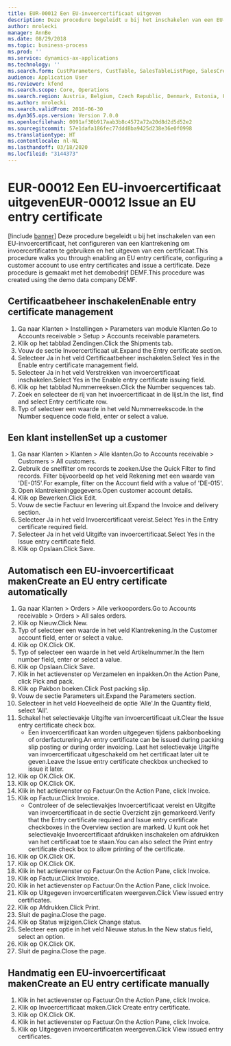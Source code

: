 ```yaml
---
title: EUR-00012 Een EU-invoercertificaat uitgeven
description: Deze procedure begeleidt u bij het inschakelen van een EU-invoercertificaat, het configureren van een klantrekening om invoercertificaten te gebruiken en het uitgeven van een certificaat.
author: mrolecki
manager: AnnBe
ms.date: 08/29/2018
ms.topic: business-process
ms.prod: ''
ms.service: dynamics-ax-applications
ms.technology: ''
ms.search.form: CustParameters, CustTable, SalesTableListPage, SalesCreateOrder, SalesTable, SalesEditLines,  CustInvoiceJournal, CustEntryCertificateJour_W, SrsReportViewerForm
audience: Application User
ms.reviewer: kfend
ms.search.scope: Core, Operations
ms.search.region: Austria, Belgium, Czech Republic, Denmark, Estonia, Finland, France, Germany, Hungary, Ireland, Italy, Latvia, Lithuania, Netherlands, Poland, Spain, Sweden, United Kingdom
ms.author: mrolecki
ms.search.validFrom: 2016-06-30
ms.dyn365.ops.version: Version 7.0.0
ms.openlocfilehash: 0091af30b917aab3b8c4572a72a20d8d2d5d52e2
ms.sourcegitcommit: 57e1dafa186fec77ddd8ba9425d238e36e0f0998
ms.translationtype: HT
ms.contentlocale: nl-NL
ms.lasthandoff: 03/18/2020
ms.locfileid: "3144373"
---
```

# <a name="eur-00012-issue-an-eu-entry-certificate"></a><span data-ttu-id="4d52f-103">EUR-00012 Een EU-invoercertificaat uitgeven</span><span class="sxs-lookup"><span data-stu-id="4d52f-103">EUR-00012 Issue an EU entry certificate</span></span>

[!include [banner](../../includes/banner.md)]
<span data-ttu-id="4d52f-104">Deze procedure begeleidt u bij het inschakelen van een EU-invoercertificaat, het configureren van een klantrekening om invoercertificaten te gebruiken en het uitgeven van een certificaat.</span><span class="sxs-lookup"><span data-stu-id="4d52f-104">This procedure walks you through enabling an EU entry certificate, configuring a customer account to use entry certificates and issue a certificate.</span></span> <span data-ttu-id="4d52f-105">Deze procedure is gemaakt met het demobedrijf DEMF.</span><span class="sxs-lookup"><span data-stu-id="4d52f-105">This procedure was created using the demo data company DEMF.</span></span>


## <a name="enable-entry-certificate-management"></a><span data-ttu-id="4d52f-106">Certificaatbeheer inschakelen</span><span class="sxs-lookup"><span data-stu-id="4d52f-106">Enable entry certificate management</span></span>
1. <span data-ttu-id="4d52f-107">Ga naar Klanten > Instellingen > Parameters van module Klanten.</span><span class="sxs-lookup"><span data-stu-id="4d52f-107">Go to Accounts receivable > Setup > Accounts receivable parameters.</span></span>
2. <span data-ttu-id="4d52f-108">Klik op het tabblad Zendingen.</span><span class="sxs-lookup"><span data-stu-id="4d52f-108">Click the Shipments tab.</span></span>
3. <span data-ttu-id="4d52f-109">Vouw de sectie Invoercertificaat uit.</span><span class="sxs-lookup"><span data-stu-id="4d52f-109">Expand the Entry certificate section.</span></span>
4. <span data-ttu-id="4d52f-110">Selecteer Ja in het veld Certificaatbeheer inschakelen.</span><span class="sxs-lookup"><span data-stu-id="4d52f-110">Select Yes in the Enable entry certificate management field.</span></span>
5. <span data-ttu-id="4d52f-111">Selecteer Ja in het veld Verstrekken van invoercertificaat inschakelen.</span><span class="sxs-lookup"><span data-stu-id="4d52f-111">Select Yes in the Enable entry certificate issuing field.</span></span>
6. <span data-ttu-id="4d52f-112">Klik op het tabblad Nummerreeksen.</span><span class="sxs-lookup"><span data-stu-id="4d52f-112">Click the Number sequences tab.</span></span>
7. <span data-ttu-id="4d52f-113">Zoek en selecteer de rij van het invoercertificaat in de lijst.</span><span class="sxs-lookup"><span data-stu-id="4d52f-113">In the list, find and select Entry certificate row.</span></span>
8. <span data-ttu-id="4d52f-114">Typ of selecteer een waarde in het veld Nummerreekscode.</span><span class="sxs-lookup"><span data-stu-id="4d52f-114">In the Number sequence code field, enter or select a value.</span></span>

## <a name="set-up-a-customer"></a><span data-ttu-id="4d52f-115">Een klant instellen</span><span class="sxs-lookup"><span data-stu-id="4d52f-115">Set up a customer</span></span>
1. <span data-ttu-id="4d52f-116">Ga naar Klanten > Klanten > Alle klanten.</span><span class="sxs-lookup"><span data-stu-id="4d52f-116">Go to Accounts receivable > Customers > All customers.</span></span>
2. <span data-ttu-id="4d52f-117">Gebruik de snelfilter om records te zoeken.</span><span class="sxs-lookup"><span data-stu-id="4d52f-117">Use the Quick Filter to find records.</span></span> <span data-ttu-id="4d52f-118">Filter bijvoorbeeld op het veld Rekening met een waarde van 'DE-015'.</span><span class="sxs-lookup"><span data-stu-id="4d52f-118">For example, filter on the Account field with a value of 'DE-015'.</span></span>
3. <span data-ttu-id="4d52f-119">Open klantrekeninggegevens.</span><span class="sxs-lookup"><span data-stu-id="4d52f-119">Open customer account details.</span></span>
4. <span data-ttu-id="4d52f-120">Klik op Bewerken.</span><span class="sxs-lookup"><span data-stu-id="4d52f-120">Click Edit.</span></span>
5. <span data-ttu-id="4d52f-121">Vouw de sectie Factuur en levering uit.</span><span class="sxs-lookup"><span data-stu-id="4d52f-121">Expand the Invoice and delivery section.</span></span>
6. <span data-ttu-id="4d52f-122">Selecteer Ja in het veld Invoercertificaat vereist.</span><span class="sxs-lookup"><span data-stu-id="4d52f-122">Select Yes in the Entry certificate required field.</span></span>
7. <span data-ttu-id="4d52f-123">Selecteer Ja in het veld Uitgifte van invoercertificaat.</span><span class="sxs-lookup"><span data-stu-id="4d52f-123">Select Yes in the Issue entry certificate field.</span></span>
8. <span data-ttu-id="4d52f-124">Klik op Opslaan.</span><span class="sxs-lookup"><span data-stu-id="4d52f-124">Click Save.</span></span>

## <a name="create-an-eu-entry-certificate-automatically"></a><span data-ttu-id="4d52f-125">Automatisch een EU-invoercertificaat maken</span><span class="sxs-lookup"><span data-stu-id="4d52f-125">Create an EU entry certificate automatically</span></span>
1. <span data-ttu-id="4d52f-126">Ga naar Klanten > Orders > Alle verkooporders.</span><span class="sxs-lookup"><span data-stu-id="4d52f-126">Go to Accounts receivable > Orders > All sales orders.</span></span>
2. <span data-ttu-id="4d52f-127">Klik op Nieuw.</span><span class="sxs-lookup"><span data-stu-id="4d52f-127">Click New.</span></span>
3. <span data-ttu-id="4d52f-128">Typ of selecteer een waarde in het veld Klantrekening.</span><span class="sxs-lookup"><span data-stu-id="4d52f-128">In the Customer account field, enter or select a value.</span></span>
4. <span data-ttu-id="4d52f-129">Klik op OK.</span><span class="sxs-lookup"><span data-stu-id="4d52f-129">Click OK.</span></span>
5. <span data-ttu-id="4d52f-130">Typ of selecteer een waarde in het veld Artikelnummer.</span><span class="sxs-lookup"><span data-stu-id="4d52f-130">In the Item number field, enter or select a value.</span></span>
6. <span data-ttu-id="4d52f-131">Klik op Opslaan.</span><span class="sxs-lookup"><span data-stu-id="4d52f-131">Click Save.</span></span>
7. <span data-ttu-id="4d52f-132">Klik in het actievenster op Verzamelen en inpakken.</span><span class="sxs-lookup"><span data-stu-id="4d52f-132">On the Action Pane, click Pick and pack.</span></span>
8. <span data-ttu-id="4d52f-133">Klik op Pakbon boeken.</span><span class="sxs-lookup"><span data-stu-id="4d52f-133">Click Post packing slip.</span></span>
9. <span data-ttu-id="4d52f-134">Vouw de sectie Parameters uit.</span><span class="sxs-lookup"><span data-stu-id="4d52f-134">Expand the Parameters section.</span></span>
10. <span data-ttu-id="4d52f-135">Selecteer in het veld Hoeveelheid de optie 'Alle'.</span><span class="sxs-lookup"><span data-stu-id="4d52f-135">In the Quantity field, select 'All'.</span></span>
11. <span data-ttu-id="4d52f-136">Schakel het selectievakje Uitgifte van invoercertificaat uit.</span><span class="sxs-lookup"><span data-stu-id="4d52f-136">Clear the Issue entry certificate check box.</span></span>
    * <span data-ttu-id="4d52f-137">Een invoercertificaat kan worden uitgegeven tijdens pakbonboeking of orderfacturering.</span><span class="sxs-lookup"><span data-stu-id="4d52f-137">An entry certificate can be issued during packing slip posting or during order invoicing.</span></span> <span data-ttu-id="4d52f-138">Laat het selectievakje Uitgifte van invoercertificaat uitgeschakeld om het certificaat later uit te geven.</span><span class="sxs-lookup"><span data-stu-id="4d52f-138">Leave the Issue entry certificate checkbox unchecked to issue it later.</span></span>  
12. <span data-ttu-id="4d52f-139">Klik op OK.</span><span class="sxs-lookup"><span data-stu-id="4d52f-139">Click OK.</span></span>
13. <span data-ttu-id="4d52f-140">Klik op OK.</span><span class="sxs-lookup"><span data-stu-id="4d52f-140">Click OK.</span></span>
14. <span data-ttu-id="4d52f-141">Klik in het actievenster op Factuur.</span><span class="sxs-lookup"><span data-stu-id="4d52f-141">On the Action Pane, click Invoice.</span></span>
15. <span data-ttu-id="4d52f-142">Klik op Factuur.</span><span class="sxs-lookup"><span data-stu-id="4d52f-142">Click Invoice.</span></span>
    * <span data-ttu-id="4d52f-143">Controleer of de selectievakjes Invoercertificaat vereist en Uitgifte van invoercertificaat in de sectie Overzicht zijn gemarkeerd.</span><span class="sxs-lookup"><span data-stu-id="4d52f-143">Verify that the Entry certificate required and Issue entry certificate checkboxes in the Overview section are marked.</span></span>  <span data-ttu-id="4d52f-144">U kunt ook het selectievakje Invoercertificaat afdrukken inschakelen om afdrukken van het certificaat toe te staan.</span><span class="sxs-lookup"><span data-stu-id="4d52f-144">You can also select the Print entry certificate check box to allow printing of the certificate.</span></span>  
16. <span data-ttu-id="4d52f-145">Klik op OK.</span><span class="sxs-lookup"><span data-stu-id="4d52f-145">Click OK.</span></span>
17. <span data-ttu-id="4d52f-146">Klik op OK.</span><span class="sxs-lookup"><span data-stu-id="4d52f-146">Click OK.</span></span>
18. <span data-ttu-id="4d52f-147">Klik in het actievenster op Factuur.</span><span class="sxs-lookup"><span data-stu-id="4d52f-147">On the Action Pane, click Invoice.</span></span>
19. <span data-ttu-id="4d52f-148">Klik op Factuur.</span><span class="sxs-lookup"><span data-stu-id="4d52f-148">Click Invoice.</span></span>
20. <span data-ttu-id="4d52f-149">Klik in het actievenster op Factuur.</span><span class="sxs-lookup"><span data-stu-id="4d52f-149">On the Action Pane, click Invoice.</span></span>
21. <span data-ttu-id="4d52f-150">Klik op Uitgegeven invoercertificaten weergeven.</span><span class="sxs-lookup"><span data-stu-id="4d52f-150">Click View issued entry certificates.</span></span>
22. <span data-ttu-id="4d52f-151">Klik op Afdrukken.</span><span class="sxs-lookup"><span data-stu-id="4d52f-151">Click Print.</span></span>
23. <span data-ttu-id="4d52f-152">Sluit de pagina.</span><span class="sxs-lookup"><span data-stu-id="4d52f-152">Close the page.</span></span>
24. <span data-ttu-id="4d52f-153">Klik op Status wijzigen.</span><span class="sxs-lookup"><span data-stu-id="4d52f-153">Click Change status.</span></span>
25. <span data-ttu-id="4d52f-154">Selecteer een optie in het veld Nieuwe status.</span><span class="sxs-lookup"><span data-stu-id="4d52f-154">In the New status field, select an option.</span></span>
26. <span data-ttu-id="4d52f-155">Klik op OK.</span><span class="sxs-lookup"><span data-stu-id="4d52f-155">Click OK.</span></span>
27. <span data-ttu-id="4d52f-156">Sluit de pagina.</span><span class="sxs-lookup"><span data-stu-id="4d52f-156">Close the page.</span></span>

## <a name="create-an-eu-entry-certificate-manually"></a><span data-ttu-id="4d52f-157">Handmatig een EU-invoercertificaat maken</span><span class="sxs-lookup"><span data-stu-id="4d52f-157">Create an EU entry certificate manually</span></span>
1. <span data-ttu-id="4d52f-158">Klik in het actievenster op Factuur.</span><span class="sxs-lookup"><span data-stu-id="4d52f-158">On the Action Pane, click Invoice.</span></span>
2. <span data-ttu-id="4d52f-159">Klik op Invoercertificaat maken.</span><span class="sxs-lookup"><span data-stu-id="4d52f-159">Click Create entry certificate.</span></span>
3. <span data-ttu-id="4d52f-160">Klik op OK.</span><span class="sxs-lookup"><span data-stu-id="4d52f-160">Click OK.</span></span>
4. <span data-ttu-id="4d52f-161">Klik in het actievenster op Factuur.</span><span class="sxs-lookup"><span data-stu-id="4d52f-161">On the Action Pane, click Invoice.</span></span>
5. <span data-ttu-id="4d52f-162">Klik op Uitgegeven invoercertificaten weergeven.</span><span class="sxs-lookup"><span data-stu-id="4d52f-162">Click View issued entry certificates.</span></span>


